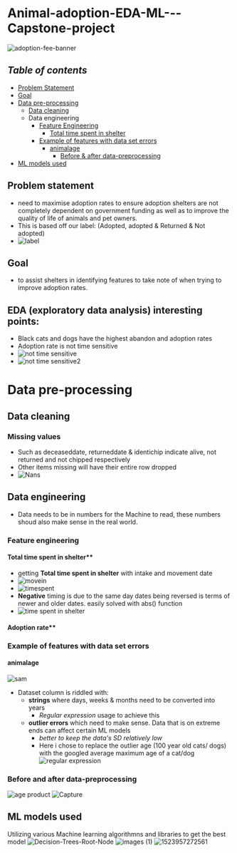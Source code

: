 # Animal-adoption-EDA-ML---Capstone-project
![adoption-fee-banner](https://user-images.githubusercontent.com/78312050/123228543-17c25b00-d508-11eb-85fd-d3ca3396b6a8.jpg)
## *Table of contents*
- [Problem Statement](https://github.com/lolasery/Animal-adoption-EDA-ML---Capstone-project/blob/main/README.md#problem-statement)
- [Goal](https://github.com/lolasery/Animal-adoption-EDA-ML---Capstone-project/blob/main/README.md#goal)
- [Data pre-processing](https://github.com/lolasery/Animal-adoption-EDA-ML---Capstone-project/blob/main/README.md#data-pre-processing)
   - [Data cleaning](https://github.com/lolasery/Animal-adoption-EDA-ML---Capstone-project/blob/main/README.md#data-cleaning)
   - Data engineering
      - [Feature Engineering](https://github.com/lolasery/Animal-adoption-EDA-ML---Capstone-project/blob/main/README.md#feature-engineering)
         - [Total time spent in shelter](https://github.com/lolasery/Animal-adoption-EDA-ML---Capstone-project/blob/main/README.md#total-time-spent-in-shelter)
      - [Example of features with data set errors](https://github.com/lolasery/Animal-adoption-EDA-ML---Capstone-project/blob/main/README.md#example-of-features-with-data-set-errors)
         - [animalage](https://github.com/lolasery/Animal-adoption-EDA-ML---Capstone-project/blob/main/README.md#animalage)
            - [Before & after data-preprocessing](https://github.com/lolasery/Animal-adoption-EDA-ML---Capstone-project/blob/main/README.md#before-and-after-data-preprocessing)
- [ML models used](https://github.com/lolasery/Animal-adoption-EDA-ML---Capstone-project/blob/main/README.md#ml-models-used)

## Problem statement
- need to maximise adoption rates to ensure adoption shelters are not completely dependent on government funding as well as to improve the quality of life of animals and pet owners.
- This is based off our label: (Adopted, adopted & Returned & Not adopted)
- ![label](https://user-images.githubusercontent.com/78312050/124507050-8dc79b80-ddff-11eb-9634-309278125e00.PNG)

## Goal
- to assist shelters in identifying features to take note of when trying to improve adoption rates.

## EDA (exploratory data analysis) interesting points:
- Black cats and dogs have the highest abandon and adoption rates
- Adoption rate is not time sensitive
- ![not time sensitive](https://user-images.githubusercontent.com/78312050/124508710-0714bd80-de03-11eb-88fc-62900b26c1c4.PNG)
- ![not time sensitive2](https://user-images.githubusercontent.com/78312050/124510369-3a0c8080-de06-11eb-855f-a05ba80dcbf3.PNG)
# Data pre-processing
## Data cleaning
### Missing values
- Such as deceaseddate, returneddate & identichip indicate alive, not returned and not chipped respectively
- Other items missing will have their entire row dropped
- ![Nans](https://user-images.githubusercontent.com/78312050/124511391-953f7280-de08-11eb-9683-ec06499a0bbc.PNG)
## Data engineering
- Data needs to be in numbers for the Machine to read, these numbers shoud also make sense in the real world. 
### Feature engineering
#### Total time spent in shelter**
   - getting **Total time spent in shelter** with intake and movement date
   - ![movein](https://user-images.githubusercontent.com/78312050/124500047-a466f600-ddf1-11eb-9013-6921c74c396d.PNG)
   - ![timespent](https://user-images.githubusercontent.com/78312050/124503961-260e5200-ddf9-11eb-95ef-93b11234ca49.PNG)
   -  **Negative** timing is due to the same day dates being reversed is terms of newer and older dates. easily solved with abs() function
   - ![time spent in shelter](https://user-images.githubusercontent.com/78312050/124504257-acc32f00-ddf9-11eb-8600-d3a9a83e31f4.PNG)
#### Adoption rate**



### Example of features with data set errors
#### animalage
![sam](https://user-images.githubusercontent.com/78312050/124398735-dd4b9000-dd49-11eb-9381-c6cf2dee0af2.PNG)
- Dataset column is riddled with:
   - **strings** where days, weeks & months need to be converted into years
      - *Regular expression* usage to achieve this
   - **outlier errors** which need to make sense. Data that is on extreme ends can affect certain ML models 
      - *better to keep the data's SD relatively low*
      - Here i chose to replace the outlier age (100 year old cats/ dogs) with the googled average maximum age of a cat/dog
![regular expression](https://user-images.githubusercontent.com/78312050/124397544-f7ce3b00-dd42-11eb-8568-a1306e6e95d2.PNG)

### Before and after data-preprocessing
![age product](https://user-images.githubusercontent.com/78312050/124398208-1afae980-dd47-11eb-8f74-2de304e5754d.PNG)
![Capture](https://user-images.githubusercontent.com/78312050/124480640-12072800-ddda-11eb-85e0-94b6e83902fd.PNG)
## ML models used
Utilizing various Machine learning algorithmns and libraries to get the best model 
![Decision-Trees-Root-Node](https://user-images.githubusercontent.com/78312050/123955411-27481500-d9dc-11eb-91a8-321f66414e67.png)
![images (1)](https://user-images.githubusercontent.com/78312050/123228726-44767280-d508-11eb-91d5-7b23c811a19c.png)
![1523957272561](https://user-images.githubusercontent.com/78312050/123955599-637b7580-d9dc-11eb-9368-b50355d5b7fb.jpg)


